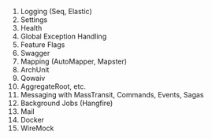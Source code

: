 1. Logging (Seq, Elastic)
1. Settings
1. Health
1. Global Exception Handling
1. Feature Flags
1. Swagger
1. Mapping (AutoMapper, Mapster)
1. ArchUnit
1. Qowaiv 
1. AggregateRoot, etc.
1. Messaging with MassTransit, Commands, Events, Sagas
1. Background Jobs (Hangfire)
1. Mail
1. Docker
1. WireMock